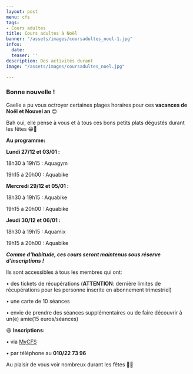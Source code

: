 ```yaml
---
layout: post
menu: cfs
tags:
- Cours adultes
title: Cours adultes à Noël
banner: "/assets/images/coursadultes_noel-1.jpg"
infos:
  date: 
  teaser: ''
description: Des activités durant
image: "/assets/images/coursadultes_noel.jpg"

---
```

### Bonne nouvelle !

Gaelle a pu vous octroyer certaines plages horaires pour ces **vacances de Noël et Nouvel an** 😍

Bah oui, elle pense à vous et à tous ces bons petits plats dégustés durant les fêtes 😁🥳

**Au programme:** 

**Lundi 27/12 et 03/01 :**

18h30 à 19h15 : Aquagym

19h15 à 20h00 : Aquabike

**Mercredi 29/12 et 05/01 :**

18h30 à 19h15 : Aquabike

19h15 à 20h00 : Aquabike

**Jeudi 30/12 et 06/01 :**

18h30 à 19h15 : Aquamix

19h15 à 20h00 : Aquabike

**_Comme d'habitude, ces cours seront maintenus sous réserve d'inscriptions !_**

Ils sont accessibles à tous les membres qui ont:

• des tickets de récupérations (**ATTENTION**: dernière limites de récupérations pour les personne inscrite en abonnement trimestriel)

• une carte de 10 séances

• envie de prendre des séances supplémentaires ou de faire découvrir à un(e) amie(15 euros/séances)

😃 **Inscriptions:**

• via [MyCFS]()

• par téléphone au **010/22 73 96**

Au plaisir de vous voir nombreux durant les fêtes 🤩🎅